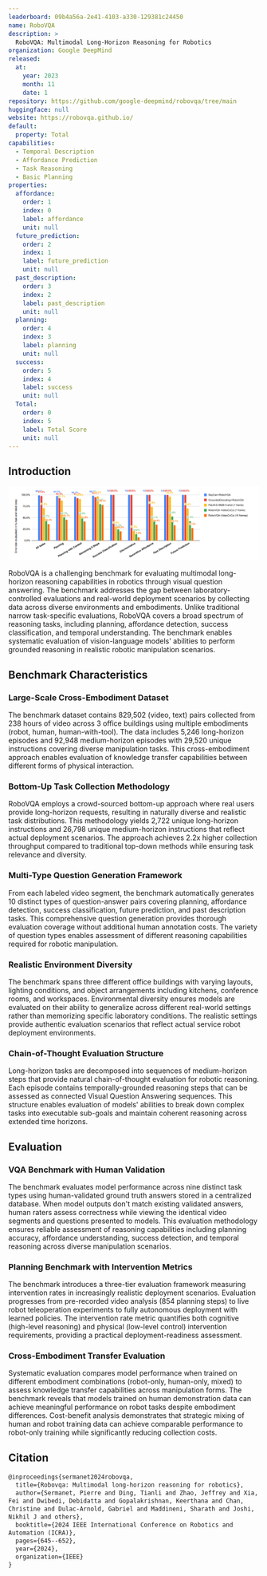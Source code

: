 ```yaml
---
leaderboard: 09b4a56a-2e41-4103-a330-129381c24450
name: RoboVQA
description: >
  RoboVQA: Multimodal Long-Horizon Reasoning for Robotics
organization: Google DeepMind
released:
  at:
    year: 2023
    month: 11
    date: 1
repository: https://github.com/google-deepmind/robovqa/tree/main
huggingface: null
website: https://robovqa.github.io/
default:
  property: Total
capabilities:
  - Temporal Description
  - Affordance Prediction
  - Task Reasoning
  - Basic Planning
properties:
  affordance:
    order: 1
    index: 0
    label: affordance
    unit: null
  future_prediction:
    order: 2
    index: 1
    label: future_prediction
    unit: null
  past_description:
    order: 3
    index: 2
    label: past_description
    unit: null
  planning:
    order: 4
    index: 3
    label: planning
    unit: null
  success:
    order: 5
    index: 4
    label: success
    unit: null
  Total:
    order: 0
    index: 5
    label: Total Score
    unit: null
---
```


## Introduction

![alt text](assets/1-1.png)

RoboVQA is a challenging benchmark for evaluating multimodal long-horizon reasoning capabilities in robotics through visual question answering. The benchmark addresses the gap between laboratory-controlled evaluations and real-world deployment scenarios by collecting data across diverse environments and embodiments. Unlike traditional narrow task-specific evaluations, RoboVQA covers a broad spectrum of reasoning tasks, including planning, affordance detection, success classification, and temporal understanding. The benchmark enables systematic evaluation of vision-language models' abilities to perform grounded reasoning in realistic robotic manipulation scenarios.

## Benchmark Characteristics

### Large-Scale Cross-Embodiment Dataset

The benchmark dataset contains 829,502 (video, text) pairs collected from 238 hours of video across 3 office buildings using multiple embodiments (robot, human, human-with-tool). The data includes 5,246 long-horizon episodes and 92,948 medium-horizon episodes with 29,520 unique instructions covering diverse manipulation tasks. This cross-embodiment approach enables evaluation of knowledge transfer capabilities between different forms of physical interaction.

### Bottom-Up Task Collection Methodology

RoboVQA employs a crowd-sourced bottom-up approach where real users provide long-horizon requests, resulting in naturally diverse and realistic task distributions. This methodology yields 2,722 unique long-horizon instructions and 26,798 unique medium-horizon instructions that reflect actual deployment scenarios. The approach achieves 2.2x higher collection throughput compared to traditional top-down methods while ensuring task relevance and diversity.

### Multi-Type Question Generation Framework

From each labeled video segment, the benchmark automatically generates 10 distinct types of question-answer pairs covering planning, affordance detection, success classification, future prediction, and past description tasks. This comprehensive question generation provides thorough evaluation coverage without additional human annotation costs. The variety of question types enables assessment of different reasoning capabilities required for robotic manipulation.

### Realistic Environment Diversity

The benchmark spans three different office buildings with varying layouts, lighting conditions, and object arrangements including kitchens, conference rooms, and workspaces. Environmental diversity ensures models are evaluated on their ability to generalize across different real-world settings rather than memorizing specific laboratory conditions. The realistic settings provide authentic evaluation scenarios that reflect actual service robot deployment environments.

### Chain-of-Thought Evaluation Structure

Long-horizon tasks are decomposed into sequences of medium-horizon steps that provide natural chain-of-thought evaluation for robotic reasoning. Each episode contains temporally-grounded reasoning steps that can be assessed as connected Visual Question Answering sequences. This structure enables evaluation of models' abilities to break down complex tasks into executable sub-goals and maintain coherent reasoning across extended time horizons.

## Evaluation

### VQA Benchmark with Human Validation

The benchmark evaluates model performance across nine distinct task types using human-validated ground truth answers stored in a centralized database. When model outputs don't match existing validated answers, human raters assess correctness while viewing the identical video segments and questions presented to models. This evaluation methodology ensures reliable assessment of reasoning capabilities including planning accuracy, affordance understanding, success detection, and temporal reasoning across diverse manipulation scenarios.

### Planning Benchmark with Intervention Metrics

The benchmark introduces a three-tier evaluation framework measuring intervention rates in increasingly realistic deployment scenarios. Evaluation progresses from pre-recorded video analysis (854 planning steps) to live robot teleoperation experiments to fully autonomous deployment with learned policies. The intervention rate metric quantifies both cognitive (high-level reasoning) and physical (low-level control) intervention requirements, providing a practical deployment-readiness assessment.

### Cross-Embodiment Transfer Evaluation

Systematic evaluation compares model performance when trained on different embodiment combinations (robot-only, human-only, mixed) to assess knowledge transfer capabilities across manipulation forms. The benchmark reveals that models trained on human demonstration data can achieve meaningful performance on robot tasks despite embodiment differences. Cost-benefit analysis demonstrates that strategic mixing of human and robot training data can achieve comparable performance to robot-only training while significantly reducing collection costs.

## Citation

```
@inproceedings{sermanet2024robovqa,
  title={Robovqa: Multimodal long-horizon reasoning for robotics},
  author={Sermanet, Pierre and Ding, Tianli and Zhao, Jeffrey and Xia, Fei and Dwibedi, Debidatta and Gopalakrishnan, Keerthana and Chan, Christine and Dulac-Arnold, Gabriel and Maddineni, Sharath and Joshi, Nikhil J and others},
  booktitle={2024 IEEE International Conference on Robotics and Automation (ICRA)},
  pages={645--652},
  year={2024},
  organization={IEEE}
}
```
